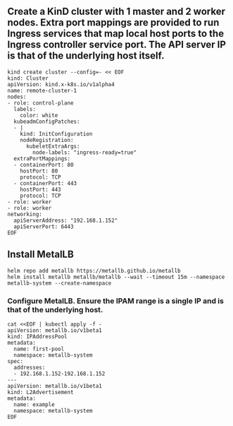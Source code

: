 ## Create a KinD cluster with 1 master and 2 worker nodes. Extra port mappings are provided to run Ingress services that map local host ports to the Ingress controller service port. The API server IP is that of the underlying host itself.
```
kind create cluster --config=- << EOF
kind: Cluster
apiVersion: kind.x-k8s.io/v1alpha4
name: remote-cluster-1
nodes:
- role: control-plane
  labels:
    color: white
  kubeadmConfigPatches:
  - |
    kind: InitConfiguration
    nodeRegistration:
      kubeletExtraArgs:
        node-labels: "ingress-ready=true"
  extraPortMappings:
  - containerPort: 80
    hostPort: 80
    protocol: TCP
  - containerPort: 443
    hostPort: 443
    protocol: TCP
- role: worker
- role: worker
networking:
  apiServerAddress: "192.168.1.152"
  apiServerPort: 6443
EOF
```
## Install MetalLB
```
helm repo add metallb https://metallb.github.io/metallb
helm install metallb metallb/metallb --wait --timeout 15m --namespace metallb-system --create-namespace
```
### Configure MetalLB. Ensure the IPAM range is a single IP and is that of the underlying host.
```
cat <<EOF | kubectl apply -f -
apiVersion: metallb.io/v1beta1
kind: IPAddressPool
metadata:
  name: first-pool
  namespace: metallb-system
spec:
  addresses:
  - 192.168.1.152-192.168.1.152
---
apiVersion: metallb.io/v1beta1
kind: L2Advertisement
metadata:
  name: example
  namespace: metallb-system
EOF
```
